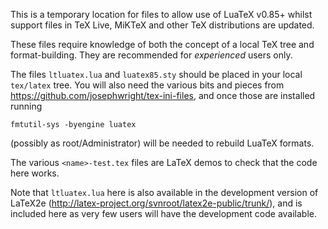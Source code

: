 This is a temporary location for files to allow use of LuaTeX v0.85+
whilst support files in TeX Live, MiKTeX and other TeX distributions
are updated.

These files require knowledge of both the concept of a local TeX
tree and format-building. They are recommended for *experienced*
users only.

The files `ltluatex.lua` and  `luatex85.sty` should be placed in
your local `tex/latex` tree.
You will also need the various bits and pieces from
https://github.com/josephwright/tex-ini-files, and once those
are installed running

    fmtutil-sys -byengine luatex

(possibly as root/Administrator) will be needed to rebuild LuaTeX
formats.

The various `<name>-test.tex` files are LaTeX demos to check that
the code here works.

Note that `ltluatex.lua` here is also available in the development
version of LaTeX2e (http://latex-project.org/svnroot/latex2e-public/trunk/),
and is included here as very few users will have the development code
available.
